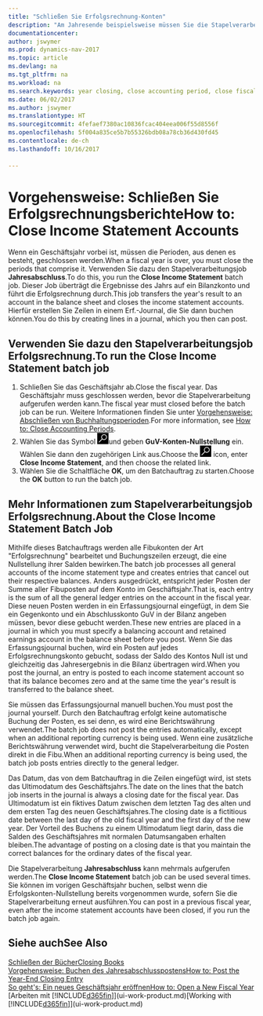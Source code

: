```yaml
---
title: "Schließen Sie Erfolgsrechnung-Konten"
description: "Am Jahresende beispielsweise müssen Sie die Stapelverarbeitung \"Erfolgsrechnungskonten Nullstellung\" laufen lassen, um dies Buchhaltungsperioden zu schließen, aus der sich das Geschäftsjahr zusammensetzt."
documentationcenter: 
author: jswymer
ms.prod: dynamics-nav-2017
ms.topic: article
ms.devlang: na
ms.tgt_pltfrm: na
ms.workload: na
ms.search.keywords: year closing, close accounting period, close fiscal year, bank account detailed trial balance
ms.date: 06/02/2017
ms.author: jswymer
ms.translationtype: HT
ms.sourcegitcommit: 4fefaef7380ac10836fcac404eea006f55d8556f
ms.openlocfilehash: 5f004a835ce5b7b55326bdb08a78cb36d430fd45
ms.contentlocale: de-ch
ms.lasthandoff: 10/16/2017

---
```

# <a name="how-to-close-income-statement-accounts"></a><span data-ttu-id="63836-103">Vorgehensweise: Schließen Sie Erfolgsrechnungsberichte</span><span class="sxs-lookup"><span data-stu-id="63836-103">How to: Close Income Statement Accounts</span></span>
<span data-ttu-id="63836-104">Wenn ein Geschäftsjahr vorbei ist, müssen die Perioden, aus denen es besteht, geschlossen werden.</span><span class="sxs-lookup"><span data-stu-id="63836-104">When a fiscal year is over, you must close the periods that comprise it.</span></span> <span data-ttu-id="63836-105">Verwenden Sie dazu den Stapelverarbeitungsjob **Jahresabschluss**.</span><span class="sxs-lookup"><span data-stu-id="63836-105">To do this, you run the **Close Income Statement** batch job.</span></span> <span data-ttu-id="63836-106">Dieser Job überträgt die Ergebnisse des Jahrs auf ein Bilanzkonto und führt die Erfolgsrechnung durch.</span><span class="sxs-lookup"><span data-stu-id="63836-106">This job transfers the year's result to an account in the balance sheet and closes the income statement accounts.</span></span> <span data-ttu-id="63836-107">Hierfür erstellen Sie Zeilen in einem Erf.-Journal, die Sie dann buchen können.</span><span class="sxs-lookup"><span data-stu-id="63836-107">You do this by creating lines in a journal, which you then can post.</span></span>

## <a name="to-run-the-close-income-statement-batch-job"></a><span data-ttu-id="63836-108">Verwenden Sie dazu den Stapelverarbeitungsjob Erfolgsrechnung.</span><span class="sxs-lookup"><span data-stu-id="63836-108">To run the Close Income Statement batch job</span></span>
1. <span data-ttu-id="63836-109">Schließen Sie das Geschäftsjahr ab.</span><span class="sxs-lookup"><span data-stu-id="63836-109">Close the fiscal year.</span></span> <span data-ttu-id="63836-110">Das Geschäftsjahr muss geschlossen werden, bevor die Stapelverarbeitung aufgerufen werden kann.</span><span class="sxs-lookup"><span data-stu-id="63836-110">The fiscal year must closed before the batch job can be run.</span></span> <span data-ttu-id="63836-111">Weitere Informationen finden Sie unter [Vorgehensweise: Abschließen von Buchhaltungsperioden](year-close-account-periods.md).</span><span class="sxs-lookup"><span data-stu-id="63836-111">For more information, see [How to: Close Accounting Periods](year-close-account-periods.md).</span></span>
2. <span data-ttu-id="63836-112">Wählen Sie das Symbol ![Nach Seite oder Bericht suchen](media/ui-search/search_small.png "Nach Seite oder Bericht suchen ")und geben **GuV-Konten-Nullstellung** ein. Wählen Sie dann den zugehörigen Link aus.</span><span class="sxs-lookup"><span data-stu-id="63836-112">Choose the ![Search for Page or Report](media/ui-search/search_small.png "Search for Page or Report icon") icon, enter **Close Income Statement**, and then choose the related link.</span></span>
3. <span data-ttu-id="63836-113">Wählen Sie die Schaltfläche **OK**, um den Batchauftrag zu starten.</span><span class="sxs-lookup"><span data-stu-id="63836-113">Choose the **OK** button to run the batch job.</span></span>

## <a name="about-the-close-income-statement-batch-job"></a><span data-ttu-id="63836-114">Mehr Informationen zum Stapelverarbeitungsjob Erfolgsrechnung.</span><span class="sxs-lookup"><span data-stu-id="63836-114">About the Close Income Statement Batch Job</span></span>
<span data-ttu-id="63836-115">Mithilfe dieses Batchauftrags werden alle Fibukonten der Art "Erfolgsrechnung" bearbeitet und Buchungszeilen erzeugt, die eine Nullstellung ihrer Salden bewirken.</span><span class="sxs-lookup"><span data-stu-id="63836-115">The batch job processes all general accounts of the income statement type and creates entries that cancel out their respective balances.</span></span> <span data-ttu-id="63836-116">Anders ausgedrückt, entspricht jeder Posten der Summe aller Fibuposten auf dem Konto im Geschäftsjahr.</span><span class="sxs-lookup"><span data-stu-id="63836-116">That is, each entry is the sum of all the general ledger entries on the account in the fiscal year.</span></span> <span data-ttu-id="63836-117">Diese neuen Posten werden in ein Erfassungsjournal eingefügt, in dem Sie ein Gegenkonto und ein Abschlusskonto GuV in der Bilanz angeben müssen, bevor diese gebucht werden.</span><span class="sxs-lookup"><span data-stu-id="63836-117">These new entries are placed in a journal in which you must specify a balancing account and retained earnings account in the balance sheet before you post.</span></span> <span data-ttu-id="63836-118">Wenn Sie das Erfassungsjournal buchen, wird ein Posten auf jedes Erfolgsrechnungskonto gebucht, sodass der Saldo des Kontos Null ist und gleichzeitig das Jahresergebnis in die Bilanz übertragen wird.</span><span class="sxs-lookup"><span data-stu-id="63836-118">When you post the journal, an entry is posted to each income statement account so that its balance becomes zero and at the same time the year's result is transferred to the balance sheet.</span></span>

<span data-ttu-id="63836-119">Sie müssen das Erfassungsjournal manuell buchen.</span><span class="sxs-lookup"><span data-stu-id="63836-119">You must post the journal yourself.</span></span> <span data-ttu-id="63836-120">Durch den Batchauftrag erfolgt keine automatische Buchung der Posten, es sei denn, es wird eine Berichtswährung verwendet.</span><span class="sxs-lookup"><span data-stu-id="63836-120">The batch job does not post the entries automatically, except when an additional reporting currency is being used.</span></span> <span data-ttu-id="63836-121">Wenn eine zusätzliche Berichtswährung verwendet wird, bucht die Stapelverarbeitung die Posten direkt in die Fibu.</span><span class="sxs-lookup"><span data-stu-id="63836-121">When an additional reporting currency is being used, the batch job posts entries directly to the general ledger.</span></span>

<span data-ttu-id="63836-122">Das Datum, das von dem Batchauftrag in die Zeilen eingefügt wird, ist stets das Ultimodatum des Geschäftsjahrs.</span><span class="sxs-lookup"><span data-stu-id="63836-122">The date on the lines that the batch job inserts in the journal is always a closing date for the fiscal year.</span></span> <span data-ttu-id="63836-123">Das Ultimodatum ist ein fiktives Datum zwischen dem letzten Tag des alten und dem ersten Tag des neuen Geschäftsjahres.</span><span class="sxs-lookup"><span data-stu-id="63836-123">The closing date is a fictitious date between the last day of the old fiscal year and the first day of the new year.</span></span> <span data-ttu-id="63836-124">Der Vorteil des Buchens zu einem Ultimodatum liegt darin, dass die Salden des Geschäftsjahres mit normalen Datumsangaben erhalten bleiben.</span><span class="sxs-lookup"><span data-stu-id="63836-124">The advantage of posting on a closing date is that you maintain the correct balances for the ordinary dates of the fiscal year.</span></span>

<span data-ttu-id="63836-125">Die Stapelverarbeitung **Jahresabschluss** kann mehrmals aufgerufen werden.</span><span class="sxs-lookup"><span data-stu-id="63836-125">The **Close Income Statement** batch job can be used several times.</span></span> <span data-ttu-id="63836-126">Sie können im vorigen Geschäftsjahr buchen, selbst wenn die Erfolgskonten-Nullstellung bereits vorgenommen wurde, sofern Sie die Stapelverarbeitung erneut ausführen.</span><span class="sxs-lookup"><span data-stu-id="63836-126">You can post in a previous fiscal year, even after the income statement accounts have been closed, if you run the batch job again.</span></span>

## <a name="see-also"></a><span data-ttu-id="63836-127">Siehe auch</span><span class="sxs-lookup"><span data-stu-id="63836-127">See Also</span></span>
[<span data-ttu-id="63836-128">Schließen der Bücher</span><span class="sxs-lookup"><span data-stu-id="63836-128">Closing Books</span></span>](year-close-books.md)  
[<span data-ttu-id="63836-129">Vorgehensweise: Buchen des Jahresabschlusspostens</span><span class="sxs-lookup"><span data-stu-id="63836-129">How to: Post the Year-End Closing Entry</span></span>](year-how-post-year-end-close-entry.md)  
[<span data-ttu-id="63836-130">So geht's: Ein neues Geschäftsjahr eröffnen</span><span class="sxs-lookup"><span data-stu-id="63836-130">How to: Open a New Fiscal Year</span></span>](finance-how-open-new-fiscal-year.md)  
<span data-ttu-id="63836-131">[Arbeiten mit [!INCLUDE[d365fin](includes/d365fin_md.md)]](ui-work-product.md)</span><span class="sxs-lookup"><span data-stu-id="63836-131">[Working with [!INCLUDE[d365fin](includes/d365fin_md.md)]](ui-work-product.md)</span></span>

